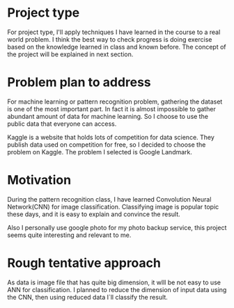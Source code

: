 # Project type

For project type, I'll apply techniques I have learned in the course to a real world problem. I think the best way to check progress is doing exercise based on the knowledge learned in class and known before. The concept of the project will be explained in next section.

# Problem plan to address

For machine learning or pattern recognition problem, gathering the dataset is one of the most important part. In fact it is almost impossible to gather abundant amount of data for machine learning. So I choose to use the public data that everyone can access.

Kaggle is a website that holds lots of competition for data science. They  publish data used on competition for free, so I decided to choose the problem on Kaggle. The problem I selected is Google Landmark.

# Motivation

During the pattern recognition class, I have learned Convolution Neural Network(CNN) for image classification. Classifying image is popular topic these days, and it is easy to explain and convince the result.

Also I personally use google photo for my photo backup service, this project seems quite interesting and relevant to me.

# Rough tentative approach

As data is image file that has quite big dimension, it wlll be not easy to use ANN for classification. I planned to reduce the dimension of input data using the CNN, then using reduced data I`ll classify the result.  